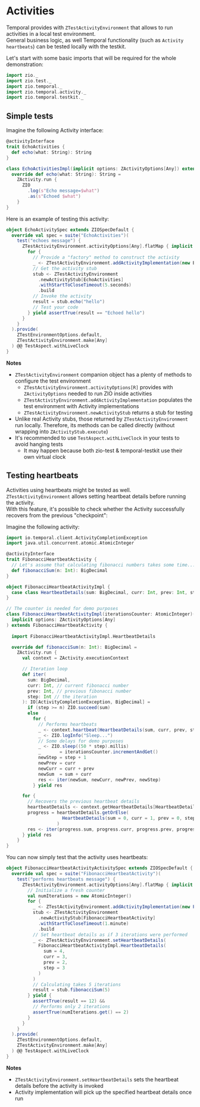 # Activities

<head>
  <meta charset="UTF-8" />
  <meta name="description" content="ZIO Temporal testing activities" />
  <meta name="keywords" content="ZIO Temporal testing activities, Scala Temporal testing activities" />
</head>

Temporal provides with `ZTestActivityEnvironment` that allows to run activities in a local test environment.  
General business logic, as well Temporal functionality (such as `Activity heartbeats`) can be tested locally with the testkit.  

Let's start with some basic imports that will be required for the whole demonstration:

```scala mdoc:silent
import zio._
import zio.test._
import zio.temporal._
import zio.temporal.activity._
import zio.temporal.testkit._
```

## Simple tests
Imagine the following Activity interface:

```scala mdoc:silent
@activityInterface
trait EchoActivities {
  def echo(what: String): String
}

class EchoActivitiesImpl(implicit options: ZActivityOptions[Any]) extends EchoActivities {
  override def echo(what: String): String =
    ZActivity.run {
      ZIO
        .log(s"Echo message=$what")
        .as(s"Echoed $what")
    }
}
```

Here is an example of testing this activity:

```scala mdoc:silent
object EchoActivitySpec extends ZIOSpecDefault {
  override val spec = suite("EchoActivities")(
    test("echoes message") {
      ZTestActivityEnvironment.activityOptions[Any].flatMap { implicit options =>
        for {
          // Provide a "factory" method to construct the activity
          _ <- ZTestActivityEnvironment.addActivityImplementation(new EchoActivitiesImpl)
          // Get the activity stub
          stub <- ZTestActivityEnvironment
            .newActivityStub[EchoActivities]
            .withStartToCloseTimeout(5.seconds)
            .build
          // Invoke the activity
          result = stub.echo("hello")
          // Test your code
        } yield assertTrue(result == "Echoed hello")
      }
    }
  ).provide(
    ZTestEnvironmentOptions.default,
    ZTestActivityEnvironment.make[Any]
  ) @@ TestAspect.withLiveClock
}
```

**Notes**
- `ZTestActivityEnvironment` companion object has a plenty of methods to configure the test environment
  - `ZTestActivityEnvironment.activityOptions[R]` provides with `ZActivityOptions` needed to run ZIO inside activities
  - `ZTestActivityEnvironment.addActivityImplementation` populates the test environment with Activity implementations
  - `ZTestActivityEnvironment.newActivityStub` returns a stub  for testing
- Unlike real Activity stubs, those returned by `ZTestActivityEnvironment` run locally. Therefore, its methods can be called directly (without wrapping into `ZActivityStub.execute`)
- It's recommended to use `TestAspect.withLiveClock` in your tests to avoid hanging tests
  - It may happen because both zio-test & temporal-testkit use their own virtual clock

## Testing heartbeats
Activities using heartbeats might be tested as well. `ZTestActivityEnvironment` allows setting heartbeat details before running the activity.  
With this feature, it's possible to check whether the Activity successfully recovers from the previous "checkpoint":

Imagine the following activity:

```scala mdoc:silent
import io.temporal.client.ActivityCompletionException
import java.util.concurrent.atomic.AtomicInteger

@activityInterface
trait FibonacciHeartbeatActivity {
  // Let's assume that calculating fibonacci numbers takes some time...
  def fibonacciSum(n: Int): BigDecimal
}

object FibonacciHeartbeatActivityImpl {
  case class HeartbeatDetails(sum: BigDecimal, curr: Int, prev: Int, step: Int)
}

// The counter is needed for demo purposes
class FibonacciHeartbeatActivityImpl(iterationsCounter: AtomicInteger)(
  implicit options: ZActivityOptions[Any]
) extends FibonacciHeartbeatActivity {
  
  import FibonacciHeartbeatActivityImpl.HeartbeatDetails

  override def fibonacciSum(n: Int): BigDecimal =
    ZActivity.run {
      val context = ZActivity.executionContext

      // Iteration loop
      def iter(
        sum: BigDecimal, 
        curr: Int, // current fibonacci number 
        prev: Int, // previous fibonacci number
        step: Int // the iteration
      ): IO[ActivityCompletionException, BigDecimal] =
        if (step >= n) ZIO.succeed(sum)
        else
          for {
            // Performs heartbeats
            _ <- context.heartbeat(HeartbeatDetails(sum, curr, prev, step))
            _ <- ZIO.logInfo("Sleep...")
            // Some delays for demo purposes
            _ <- ZIO.sleep((50 * step).millis)
            _       = iterationsCounter.incrementAndGet()
            newStep = step + 1
            newPrev = curr
            newCurr = curr + prev
            newSum  = sum + curr
            res <- iter(newSum, newCurr, newPrev, newStep)
          } yield res

      for {
        // Recovers the previous heartbeat details
        heartbeatDetails <- context.getHeartbeatDetails[HeartbeatDetails]
        progress = heartbeatDetails.getOrElse(
                     HeartbeatDetails(sum = 0, curr = 1, prev = 0, step = 0)
                   )
        res <- iter(progress.sum, progress.curr, progress.prev, progress.step)
      } yield res
    }
}
```

You can now simply test that the activity uses heartbeats:

```scala mdoc:silent
object FibonacciHeartbeatActivityActivitySpec extends ZIOSpecDefault {
  override val spec = suite("FibonacciHeartbeatActivity")(
    test("performs heartbeats message") {
      ZTestActivityEnvironment.activityOptions[Any].flatMap { implicit options =>
        // Initialize a fresh counter
        val numIterations = new AtomicInteger()
        for {
          _ <- ZTestActivityEnvironment.addActivityImplementation(new FibonacciHeartbeatActivityImpl(numIterations))
          stub <- ZTestActivityEnvironment
            .newActivityStub[FibonacciHeartbeatActivity]
            .withStartToCloseTimeout(1.minute)
            .build
          // Set heartbeat details as if 3 iterations were performed
          _ <- ZTestActivityEnvironment.setHeartbeatDetails(
            FibonacciHeartbeatActivityImpl.HeartbeatDetails(
              sum = 4,
              curr = 3,
              prev = 2,
              step = 3
            )
          )
          // Calculating takes 5 iterations
          result = stub.fibonacciSum(5)
        } yield {
          assertTrue(result == 12) &&
          // Performs only 2 iterations
          assertTrue(numIterations.get() == 2)
        }
      }
    }
  ).provide(
    ZTestEnvironmentOptions.default,
    ZTestActivityEnvironment.make[Any]
  ) @@ TestAspect.withLiveClock
}
```

**Notes**
- `ZTestActivityEnvironment.setHeartbeatDetails` sets the heartbeat details before the activity is invoked
- Activity implementation will pick up the specified heartbeat details once run

